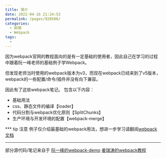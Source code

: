 ```yaml
---
title: 简介
date: 2022-04-16 21:24:53
permalink: /pages/928506/
categories:
  - 前端
  - Webpack
tags:
  - 
---
```



因为webpack官网的教程面向的是有一定基础的使用者，因此自己在学习的过程中跟着阮一峰老师的基础例子学Webpack。

但发现老师当时使用的webpack版本为v3，而现在webpack已经来到了v5版本，webpack的一些配置/命令/插件并没有向下兼容。

因此有了这些webpack笔记。
包含以下内容：
-   基础用法
-   css、静态文件的编译【loader】
-   代码分割与webpack优化原则【SplitChunks】
-   生产环境与开发环境的配置【webpack-merge】

*** tip 注意
例子仅介绍最基础的webpack用法，想进一步学习请翻阅[webpack文档](https://www.webpackjs.com/)
***


部分源代码/笔记来自于
[阮一峰的webpack-demo](https://github.com/ruanyf/webpack-demos)
[姜瑞涛的webpack教程](https://www.jiangruitao.com/webpack/)